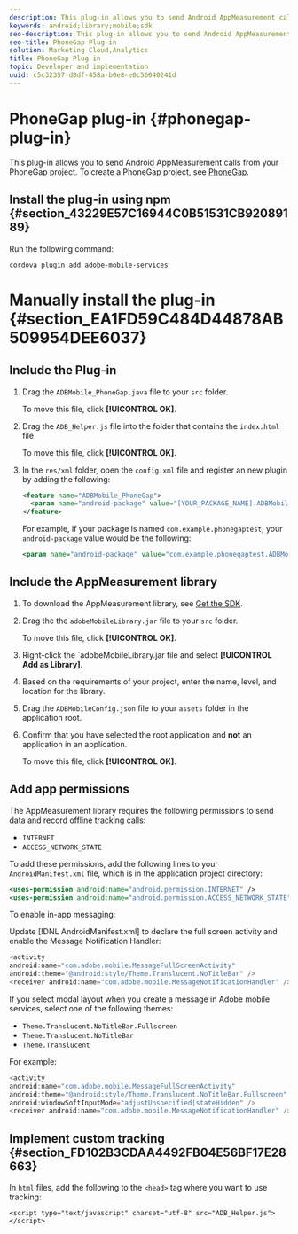 ```yaml
---
description: This plug-in allows you to send Android AppMeasurement calls from your PhoneGap project.
keywords: android;library;mobile;sdk
seo-description: This plug-in allows you to send Android AppMeasurement calls from your PhoneGap project.
seo-title: PhoneGap Plug-in
solution: Marketing Cloud,Analytics
title: PhoneGap Plug-in
topic: Developer and implementation
uuid: c5c32357-d8df-458a-b0e8-e0c56040241d
---
```


# PhoneGap plug-in {#phonegap-plug-in}

This plug-in allows you to send Android AppMeasurement calls from your PhoneGap project. To create a PhoneGap project, see [PhoneGap](https://helpx.adobe.com/experience-manager/6-4/mobile/using/phonegap.html).


## Install the plug-in using npm {#section_43229E57C16944C0B51531CB92089189}

Run the following command:

```
cordova plugin add adobe-mobile-services
```

# Manually install the plug-in {#section_EA1FD59C484D44878AB509954DEE6037}

## Include the Plug-in

1. Drag the `ADBMobile_PhoneGap.java` file to your `src` folder.

   To move this file, click **[!UICONTROL OK]**. 

1. Drag the `ADB_Helper.js` file into the folder that contains the `index.html` file 

   To move this file, click **[!UICONTROL OK]**. 

1. In the `res/xml` folder, open the `config.xml` file and register an new plugin by adding the following:

   ```xml
   <feature name="ADBMobile_PhoneGap"> 
     <param name="android-package" value="[YOUR_PACKAGE_NAME].ADBMobile_PhoneGap" /> 
   </feature>
   ```

   For example, if your package is named `com.example.phonegaptest`, your `android-package` value would be the following: 

   ```xml
   <param name="android-package" value="com.example.phonegaptest.ADBMobile_PhoneGap" />
   ```

## Include the AppMeasurement library

1. To download the AppMeasurement library, see [Get the SDK](/help/android/getting-started/dev-qs.md). 
1. Drag the the `adobeMobileLibrary.jar` file to your `src` folder.

   To move this file, click **[!UICONTROL OK]**. 

1. Right-click the `adobeMobileLibrary.jar file and select **[!UICONTROL Add as Library]**. 
1. Based on the requirements of your project, enter the name, level, and location for the library. 
1. Drag the `ADBMobileConfig.json` file to your `assets` folder in the application root. 
1. Confirm that you have selected the root application and **not** an application in an application.

   To move this file, click **[!UICONTROL OK]**.

## Add app permissions

The AppMeasurement library requires the following permissions to send data and record offline tracking calls:

* `INTERNET` 
* `ACCESS_NETWORK_STATE`

To add these permissions, add the following lines to your `AndroidManifest.xml` file, which is in the application project directory:

```xml
<uses-permission android:name="android.permission.INTERNET" /> 
<uses-permission android:name="android.permission.ACCESS_NETWORK_STATE" />
```

To enable in-app messaging:

Update [!DNL AndroidManifest.xml] to declare the full screen activity and enable the Message Notification Handler:

```java
<activity  
android:name="com.adobe.mobile.MessageFullScreenActivity"  
android:theme="@android:style/Theme.Translucent.NoTitleBar" /> 
<receiver android:name="com.adobe.mobile.MessageNotificationHandler" />
```

If you select modal layout when you create a message in Adobe mobile services, select one of the following themes:

* `Theme.Translucent.NoTitleBar.Fullscreen` 
* `Theme.Translucent.NoTitleBar` 
* `Theme.Translucent`

For example:

```java
<activity 
android:name="com.adobe.mobile.MessageFullScreenActivity" 
android:theme="@android:style/Theme.Translucent.NoTitleBar.Fullscreen" 
android:windowSoftInputMode="adjustUnspecified|stateHidden" /> 
<receiver android:name="com.adobe.mobile.MessageNotificationHandler" />
```

## Implement custom tracking {#section_FD102B3CDAA4492FB04E56BF17E28663}

In `html` files, add the following to the `<head>` tag where you want to use tracking:

```
<script type="text/javascript" charset="utf-8" src="ADB_Helper.js"></script>
```

